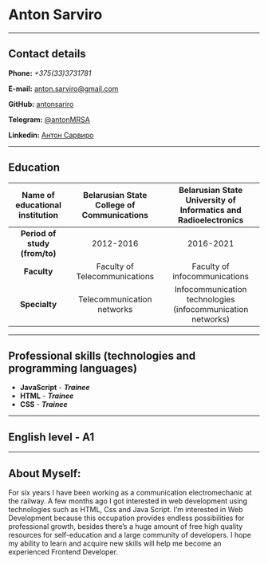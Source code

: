 # Anton Sarviro
***
## Contact details 
**Phone:** *+375(33)3731781*

**E-mail:** anton.sarviro@gmail.com

**GitHub:** [antonsariro](https://github.com/antonsariro)

**Telegram:** [@antonMRSA](https://t.me/antonMRSA)

**Linkedin:** [Антон Сарвиро](https://linkedin.com/in/антон-сарвиро-6a3964248)


***
## Education

|Name of educational institution    | Belarusian State College of Communications | Belarusian State University of Informatics and Radioelectronics |
:-----------:|:-------:|:-----:|
**Period of study (from/to)**       |   2012-2016 | 2016-2021 |
|**Faculty**    |   Faculty of Telecommunications | Faculty of infocommunications |
|**Specialty**        |   Telecommunication networks | Infocommunication technologies (infocommunication networks)|
***
## Professional skills (technologies and programming languages)
* **JavaScript** - ***Trainee***
* **HTML** - ***Trainee***
* **CSS** - ***Trainee***
 ***
## English level - A1
***
## About Myself:

For six years I have been working as a communication electromechanic at the railway. A few months ago I got interested in web development using technologies such as HTML, Css and Java Script.
I’m interested in Web Development because this occupation provides endless possibilities for professional growth,
besides there’s a huge amount of free high quality resources for self-education and a large community of developers.
I hope my ability to learn and acquire new skills will help me become an experienced Frontend Developer.
